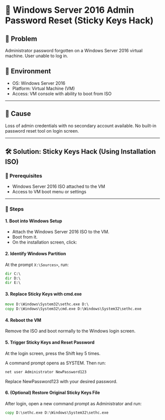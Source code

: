 # 🔐 Windows Server 2016 Admin Password Reset (Sticky Keys Hack)

## 🐛 Problem

Administrator password forgotten on a Windows Server 2016 virtual machine. User unable to log in.

## 🧭 Environment

- OS: Windows Server 2016
- Platform: Virtual Machine (VM)
- Access: VM console with ability to boot from ISO

---

## 📌 Cause

Loss of admin credentials with no secondary account available. No built-in password reset tool on login screen.

---

## 🛠️ Solution: Sticky Keys Hack (Using Installation ISO)

### 🧰 Prerequisites

- Windows Server 2016 ISO attached to the VM
- Access to VM boot menu or settings

---

### 🔧 Steps

#### 1. Boot into Windows Setup

- Attach the Windows Server 2016 ISO to the VM.
- Boot from it.
- On the installation screen, click:

#### 2. Identify Windows Partition

At the prompt `X:\Sources>`, run:

```cmd
dir C:\
dir D:\
dir E:\
```

#### 3. Replace Sticky Keys with cmd.exe

```cmd
move D:\Windows\System32\sethc.exe D:\
copy D:\Windows\System32\cmd.exe D:\Windows\System32\sethc.exe
```

#### 4. Reboot the VM
Remove the ISO and boot normally to the Windows login screen.

#### 5. Trigger Sticky Keys and Reset Password

At the login screen, press the Shift key 5 times.

A command prompt opens as SYSTEM. Then run:
```cmd
net user Administrator NewPassword123
```

Replace NewPassword123 with your desired password.

#### 6. (Optional) Restore Original Sticky Keys File

After login, open a new command prompt as Administrator and run:

```cmd
copy D:\sethc.exe D:\Windows\System32\sethc.exe
```
